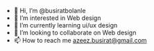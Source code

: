 - 👋 Hi, I’m @busiratbolanle
- 👀 I’m interested in Web design
- 🌱 I’m currently learning ui/ux design
- 💞️ I’m looking to collaborate on Web design 
- 📫 How to reach me azeez.busirat@gmail.com 

<!---
busiratbolanle/busiratbolanle is a ✨ special ✨ repository because its `README.md` (this file) appears on your GitHub profile.
You can click the Preview link to take a look at your changes.
--->

